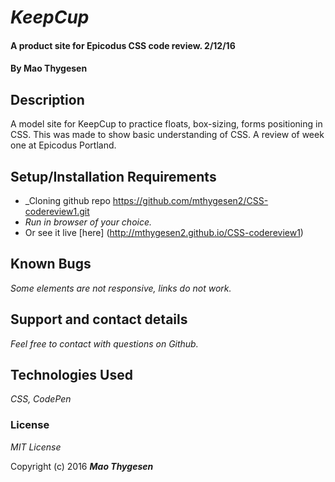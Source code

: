 # _KeepCup_

#### A product site for Epicodus CSS code review. 2/12/16

#### By Mao Thygesen 

## Description

A model site for KeepCup to practice floats, box-sizing, forms positioning in CSS. This was made to show basic understanding of CSS. A review of week one at Epicodus Portland. 

## Setup/Installation Requirements

* _Cloning github repo <https://github.com/mthygesen2/CSS-codereview1.git> 
* _Run in browser of your choice._
* Or see it live [here] (http://mthygesen2.github.io/CSS-codereview1)


## Known Bugs

_Some elements are not responsive, links do not work._

## Support and contact details

_Feel free to contact with questions on Github._

## Technologies Used

_CSS, CodePen_

### License

*MIT License*

Copyright (c) 2016 **_Mao Thygesen_**
